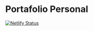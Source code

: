 # Portafolio Personal

[![Netlify Status](https://api.netlify.com/api/v1/badges/cd217c07-7555-4e9a-8e60-93c3da7852bc/deploy-status)](https://app.netlify.com/sites/sebasiblen/deploys)
